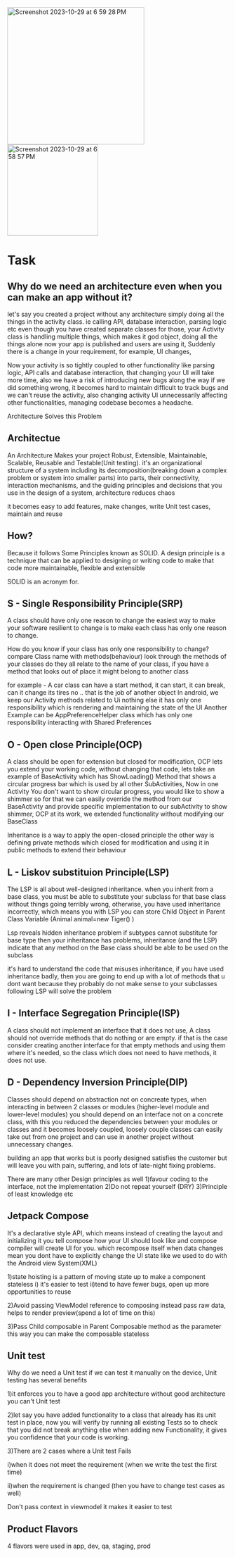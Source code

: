 
<img width="312" alt="Screenshot 2023-10-29 at 6 59 28 PM" src="https://github.com/bimalchawla89/VirtusaTask/assets/6601775/f7314ae6-58eb-42fa-9eb4-d151befb51f1">
<img width="207" alt="Screenshot 2023-10-29 at 6 58 57 PM" src="https://github.com/bimalchawla89/VirtusaTask/assets/6601775/216c83a5-c6c2-4dae-aa09-f4f80e9d612d">


# Task


## Why do we need an architecture even when you can make an app without it?
 
let's say you created a project without any architecture simply doing all the things in the activity class. ie calling API, database interaction, parsing logic etc 
even though you have created separate classes for those, your Activity class is handling multiple things, which makes it god object, doing all the things alone
now your app is published and users are using it, Suddenly there is a change in your requirement, for example, UI changes,
  
Now your activity is so tightly coupled to other functionality like parsing logic, API calls and database interaction, that changing your UI will take more time, also we have a 
risk of introducing new bugs along the way if we did something wrong, it becomes hard to maintain difficult to track bugs and we can't reuse the activity, also changing activity UI unnecessarily affecting other functionalities, managing codebase becomes a headache.

Architecture Solves this Problem
 

## Architectue

An Architecture Makes your project Robust, Extensible, Maintainable, Scalable, Reusable and Testable(Unit testing).
it's an organizational structure of a system including its decomposition(breaking down a complex problem or system into smaller parts) into parts, their connectivity, interaction mechanisms, and the guiding principles and decisions that you use in the design of a system, architecture reduces chaos


it becomes easy to 
add features,
make changes,
write Unit test cases,
maintain and reuse 

## How?

Because it follows Some Principles known as SOLID. 
A design principle is a technique that can be applied to designing or writing code to make that code more maintainable, flexible and extensible

SOLID is an acronym for.

## S - Single Responsibility Principle(SRP)
A class should have only one reason to change the easiest way to make your software resilient to change is to make each class has only one reason to change.
 
How do you know if your class has only one responsibility to change?
compare Class name with methods(behaviour) look through the methods of your classes do they all relate to the name of your class, if you have a method that looks out of place it might belong to another class

for example -
A car class can have a start method, it can start, it can break, can it change its tires no .. that is the job of another object
In android, we keep our Activity methods related to Ui nothing else it has only one responsibility which is rendering and maintaining the state of the UI 
Another Example can be AppPreferenceHelper class which has only one responsibility interacting with Shared Preferences

## O - Open close Principle(OCP)
A class should be open for extension but closed for modification, OCP lets you extend your working code, without changing that code, lets take an example of BaseActivity
which has ShowLoading() Method that shows a circular progress bar which is used by all other SubActivities, Now in one Activity You don't want to show circular progress, you would
like to show a shimmer so for that we can easily override the method from our BaseActivity and provide specific implementation to our subActivity to show shimmer, OCP at its work, we extended functionality without modifying our BaseClass 

Inheritance is a way to apply the open-closed principle the other way is defining private methods which closed for modification and using it in public methods to extend their behaviour 

## L - Liskov substituion Principle(LSP)
The LSP is all about well-designed inheritance. when you inherit from a base class, you must be able to substitute your subclass for that base class without things going terribly wrong, otherwise, you have used inheritance incorrectly, which means you with LSP you can store Child Object in Parent Class Variable (Animal animal=new Tiger() ) 

Lsp reveals hidden inheritance problem
if subtypes cannot substitute for base type then your inheritance has problems, inheritance (and the LSP) indicate that any method on the Base class should be able to be used on the subclass

it's hard to understand the code that misuses inheritance, if you have used inheritance badly, then you are going to end up with a lot of methods that u dont want because they probably do not make sense to your subclasses following LSP will solve the problem

## I - Interface Segregation Principle(ISP)
A class should not implement an interface that it does not use, A class should not override methods that do nothing or are empty. if that is the case consider creating another interface for that empty methods and using them where it's needed, so the class which does not need to have methods, it does not use.

## D - Dependency Inversion Principle(DIP)
Classes should depend on abstraction not on concreate types, when interacting in between 2 classes or modules (higher-level module and lower-level modules) you should depend on an interface not on a concrete class, with this you reduced the dependencies between your modules or classes and it becomes loosely coupled, loosely couple classes can easily take out from one project and can use in another project without unnecessary changes.

building an app that works but is poorly designed satisfies the customer but will leave you with pain, suffering, and lots of late-night fixing problems.

There are many other Design principles as well
1)favour coding to the interface, not the implementation
2)Do not repeat yourself (DRY)
3)Principle of least knowledge etc


## Jetpack Compose
It's a declarative style API, which means instead of creating the layout and initializing it you tell compose how your UI should look like and compose compiler will create UI for you.
which recompose itself when data changes mean you dont have to explicitly change the UI state like we used to do with the Android view System(XML)

1)state hoisting is a pattern of moving state up to make a component stateless 
i) it's easier to test 
ii)tend to have fewer bugs, open up more opportunities to reuse 

2)Avoid passing ViewModel reference to composing instead pass raw data, helps to render preview(spend a lot of time on this)

3)Pass Child composable in Parent Composable method as the parameter this way you can make the composable stateless

## Unit test
Why do we need a Unit test if we can test it manually on the device, Unit testing has several benefits

1)it enforces you to have a good app architecture without good architecture you can't Unit test

2)let say you have added functionality to a class that already has its unit test in place, now you will verify by running all existing Tests so to check that you did not break anything else when adding new Functionality, it gives you confidence that your code is working.

3)There are  2 cases where a Unit test Fails

i)when it does not meet the requirement (when we write the test the first time)

ii)when the requirement is changed (then you have to change test cases as well)

Don't pass context in viewmodel it makes it easier to test


## Product Flavors
4 flavors were used in app, dev, qa, staging, prod
